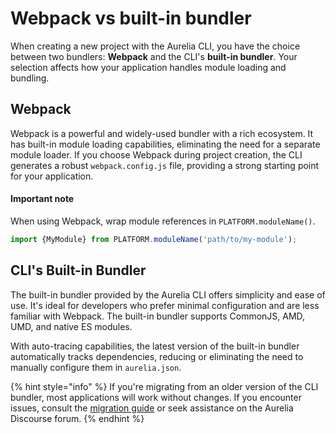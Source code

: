 # Webpack vs built-in bundler

When creating a new project with the Aurelia CLI, you have the choice between two bundlers: **Webpack** and the CLI's **built-in bundler**. Your selection affects how your application handles module loading and bundling.

## Webpack

Webpack is a powerful and widely-used bundler with a rich ecosystem. It has built-in module loading capabilities, eliminating the need for a separate module loader. If you choose Webpack during project creation, the CLI generates a robust `webpack.config.js` file, providing a strong starting point for your application.

#### Important note

When using Webpack, wrap module references in `PLATFORM.moduleName()`.

```javascript
import {MyModule} from PLATFORM.moduleName('path/to/my-module');
```

## CLI's Built-in Bundler

The built-in bundler provided by the Aurelia CLI offers simplicity and ease of use. It's ideal for developers who prefer minimal configuration and are less familiar with Webpack. The built-in bundler supports CommonJS, AMD, UMD, and native ES modules.

With auto-tracing capabilities, the latest version of the built-in bundler automatically tracks dependencies, reducing or eliminating the need to manually configure them in `aurelia.json`.

{% hint style="info" %}
If you're migrating from an older version of the CLI bundler, most applications will work without changes. If you encounter issues, consult the [migration guide](https://discourse.aurelia.io/) or seek assistance on the Aurelia Discourse forum.
{% endhint %}
